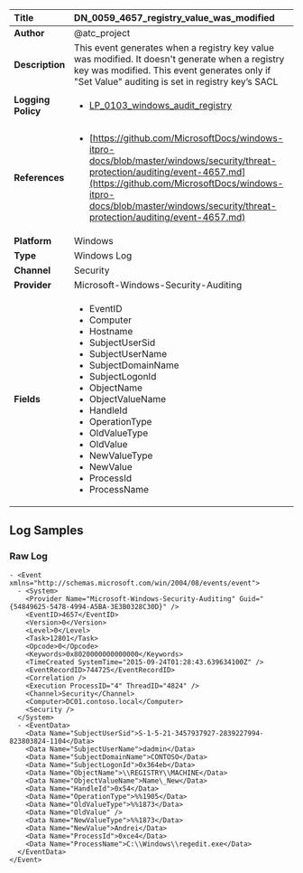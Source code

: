 | Title              | DN_0059_4657_registry_value_was_modified       |
|:-------------------|:------------------|
| **Author**         | @atc_project        |
| **Description**    | This event generates when a registry key value was modified. It doesn't generate  when a registry key was modified. This event generates only if "Set Value" auditing  is set in registry key’s SACL |
| **Logging Policy** | <ul><li>[LP_0103_windows_audit_registry](../Logging_Policies/LP_0103_windows_audit_registry.md)</li></ul> |
| **References**     | <ul><li>[https://github.com/MicrosoftDocs/windows-itpro-docs/blob/master/windows/security/threat-protection/auditing/event-4657.md](https://github.com/MicrosoftDocs/windows-itpro-docs/blob/master/windows/security/threat-protection/auditing/event-4657.md)</li></ul> |
| **Platform**       | Windows    |
| **Type**           | Windows Log        |
| **Channel**        | Security     |
| **Provider**       | Microsoft-Windows-Security-Auditing    |
| **Fields**         | <ul><li>EventID</li><li>Computer</li><li>Hostname</li><li>SubjectUserSid</li><li>SubjectUserName</li><li>SubjectDomainName</li><li>SubjectLogonId</li><li>ObjectName</li><li>ObjectValueName</li><li>HandleId</li><li>OperationType</li><li>OldValueType</li><li>OldValue</li><li>NewValueType</li><li>NewValue</li><li>ProcessId</li><li>ProcessName</li></ul> |


## Log Samples

### Raw Log

```
- <Event xmlns="http://schemas.microsoft.com/win/2004/08/events/event">
  - <System>
    <Provider Name="Microsoft-Windows-Security-Auditing" Guid="{54849625-5478-4994-A5BA-3E3B0328C30D}" /> 
    <EventID>4657</EventID> 
    <Version>0</Version> 
    <Level>0</Level> 
    <Task>12801</Task> 
    <Opcode>0</Opcode> 
    <Keywords>0x8020000000000000</Keywords> 
    <TimeCreated SystemTime="2015-09-24T01:28:43.639634100Z" /> 
    <EventRecordID>744725</EventRecordID> 
    <Correlation /> 
    <Execution ProcessID="4" ThreadID="4824" /> 
    <Channel>Security</Channel> 
    <Computer>DC01.contoso.local</Computer> 
    <Security /> 
  </System>
  - <EventData>
    <Data Name="SubjectUserSid">S-1-5-21-3457937927-2839227994-823803824-1104</Data> 
    <Data Name="SubjectUserName">dadmin</Data> 
    <Data Name="SubjectDomainName">CONTOSO</Data> 
    <Data Name="SubjectLogonId">0x364eb</Data> 
    <Data Name="ObjectName">\\REGISTRY\\MACHINE</Data> 
    <Data Name="ObjectValueName">Name\_New</Data> 
    <Data Name="HandleId">0x54</Data> 
    <Data Name="OperationType">%%1905</Data> 
    <Data Name="OldValueType">%%1873</Data> 
    <Data Name="OldValue" /> 
    <Data Name="NewValueType">%%1873</Data> 
    <Data Name="NewValue">Andrei</Data> 
    <Data Name="ProcessId">0xce4</Data> 
    <Data Name="ProcessName">C:\\Windows\\regedit.exe</Data> 
  </EventData>
</Event>

```




